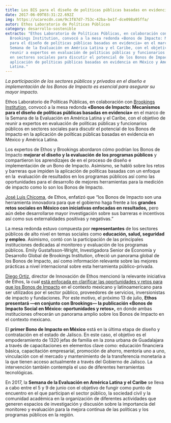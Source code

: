 ```yaml
---
title: Los BIS para el diseño de políticas públicas basadas en evidencia
date: 2017-06-09T03:31:22.692Z
img: https://ucarecdn.com/9c3f87d7-753c-42ba-be1f-dce098a95ffa/
autor: Ethos Laboratorio de Políticas Públicas
category: desarrollo-sostenible
extracto: "Ethos Laboratorio de Políticas Públicas, en colaboración con
  Brookings Institution, convocó a la mesa redonda «Bonos de Impacto: Mecanismos
  para el diseño de políticas públicas basadas en evidencia» en el marco de la
  Semana de la Evaluación en América Latina y el Caribe, con el objetivo de
  reunir a expertos en evaluación de políticas públicas y funcionarios públicos
  en sectores sociales para discutir el potencial de los Bonos de Impacto en la
  aplicación de políticas públicas basadas en evidencia en México y América
  Latina."
---
```

*La participación de los sectores públicos y privados en el diseño e implementación de los Bonos de Impacto es esencial para asegurar su mayor impacto.* 

Ethos Laboratorio de Políticas Públicas, en colaboración con [Brookings Institution](https://www.brookings.edu/), convocó a la mesa redonda **«Bonos de Impacto: Mecanismos para el diseño de políticas públicas basadas en evidencia»** en el marco de la Semana de la Evaluación en América Latina y el Caribe, con el objetivo de reunir a expertos en evaluación de políticas públicas y funcionarios públicos en sectores sociales para discutir el potencial de los Bonos de Impacto en la aplicación de políticas públicas basadas en evidencia en México y América Latina.

Los expertos de Ethos y Brookings abordaron cómo podrían los Bonos de Impacto **mejorar el diseño y la evaluación** **de los programas públicos** y compartieron los aprendizajes de en el proceso de diseño e implementación de un Bono de Impacto. Asimismo, se habló sobre los retos y barreras que impiden la aplicación de políticas basadas con un enfoque en la  evaluación de resultados en los programas públicos así como las oportunidades para el desarrollo de mejores herramientas para la medición de impacto como lo son los Bonos de Impacto.

[José Luis Chicoma](https://twitter.com/joseluischicoma), de Ethos, enfatizó que “los Bonos de Impacto son una herramienta innovadora para que el gobierno haga frente a los **grandes retos sociales en México con iniciativas enfocadas en resultados,** pero aún debe desarrollarse mayor investigación sobre sus barreras e incentivos así como sus externalidades positivas y negativas.” 

La mesa redonda estuvo compuesta por **representantes** de los sectores públicos de alto nivel en temas sociales como **educación, salud, seguridad y empleo**. Asimismo, contó con la participación de las principales instituciones dedicadas al monitoreo y evaluación de los programas públicos. Emily Gustafsson-Wright, Investigadora Senior de Economía y Desarrollo Global de Brookings Institution, ofreció un panorama global de los Bonos de Impacto, así como información relevante sobre las mejores prácticas a nivel internacional sobre esta herramienta público-privada.

[Diego Ortiz](https://www.ethos.org.mx/es/nosotros/equipo/diego-ortiz/), director de Innovación de Ethos mencionó la relevante iniciativa de Ethos, la cual [está enfocada en clarificar las oportunidades y retos para que los Bonos de Impacto](https://www.ethos.org.mx/es/ethos-brookings-bonos-impacto-social/) en el contexto mexicano y latinoamericano para ser utilizados por el sector público, proveedores de servicios, inversionistas de impacto y fundaciones. Por este motivo, el próximo 13 de julio, **Ethos presentará —en conjunto con Brookings— la publicación «Bonos de Impacto Social en México: oportunidades y retos»,** en donde ambas instituciones ofrecerán un panorama amplio sobre los Bonos de Impacto en el contexto mexicano.

El **primer Bono de Impacto en México** está en la última etapa de diseño y contratación en el estado de Jalisco. En este caso, el objetivo es el empoderamiento de 1320 jefas de familia en la zona urbana de Guadalajara a través de capacitaciones en elementos clave como: educación financiera básica, capacitación empresarial, promoción de ahorro, mentoría uno a uno, vinculación con el mercado y mantenimiento de la transferencia monetaria a la que tienen acceso actualmente a través del Gobierno de Jalisco. La intervención también contempla el uso de diferentes herramientas tecnológicas.

En 2017, la **Semana de la Evaluación en América Latina y el Caribe** se lleva a cabo entre el 5 y 9 de junio con el objetivo de fungir como punto de encuentro en el que participan el sector público, la sociedad civil y la comunidad académica en la organización de diferentes actividades que generen espacios de investigación y discusión sobre la importancia del monitoreo y evaluación para la mejora continua de las políticas y los programas públicos en la región.